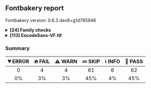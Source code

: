 ## Fontbakery report

Fontbakery version: 0.6.3.dev8+g1d785946

<details>
<summary><b>[24] Family checks</b></summary>
<details>
<summary>:information_source: <b>INFO:</b> Do we have the latest version of FontBakery installed?</summary>

* [com.google.fonts/check/fontbakery_version](https://github.com/googlefonts/fontbakery/search?q=com.google.fonts/check/fontbakery_version)
* :information_source: **INFO** fontbakery (0.6.2)  - Well designed Font QA tool, written in Python 3
  INSTALLED: 0.6.3.dev8+g1d785946
  LATEST:    0.6.2

* :bread: **PASS** Font Bakery is up-to-date

</details>
<details>
<summary>:bread: <b>PASS:</b> Check font has a license.</summary>

* [com.google.fonts/check/028](https://github.com/googlefonts/fontbakery/search?q=com.google.fonts/check/028)
* :bread: **PASS** Found license at '/Users/stephennixon/type-repos/google-font-repos/Encode-Sans/OFL.txt'

</details>
<details>
<summary>:bread: <b>PASS:</b> Checking all files are in the same directory.</summary>

* [com.google.fonts/check/002](https://github.com/googlefonts/fontbakery/search?q=com.google.fonts/check/002)
* :bread: **PASS** All files are in the same directory.

</details>
<details>
<summary>:bread: <b>PASS:</b> Is the command `ftxvalidator` (Apple Font Tool Suite) available?</summary>

* [com.google.fonts/check/ftxvalidator_is_available](https://github.com/googlefonts/fontbakery/search?q=com.google.fonts/check/ftxvalidator_is_available)
* :bread: **PASS** ftxvalidator is available.

</details>
<details>
<summary>:bread: <b>PASS:</b> Fonts have equal unicode encodings?</summary>

* [com.google.fonts/check/013](https://github.com/googlefonts/fontbakery/search?q=com.google.fonts/check/013)
* :bread: **PASS** Fonts have equal unicode encodings.

</details>
<details>
<summary>:bread: <b>PASS:</b> Make sure all font files have the same version value.</summary>

* [com.google.fonts/check/014](https://github.com/googlefonts/fontbakery/search?q=com.google.fonts/check/014)
* :bread: **PASS** All font files have the same version.

</details>
<details>
<summary>:bread: <b>PASS:</b> Fonts have consistent PANOSE proportion?</summary>

* [com.google.fonts/check/009](https://github.com/googlefonts/fontbakery/search?q=com.google.fonts/check/009)
* :bread: **PASS** Fonts have consistent PANOSE proportion.

</details>
<details>
<summary>:bread: <b>PASS:</b> Fonts have consistent PANOSE family type?</summary>

* [com.google.fonts/check/010](https://github.com/googlefonts/fontbakery/search?q=com.google.fonts/check/010)
* :bread: **PASS** Fonts have consistent PANOSE family type.

</details>
<details>
<summary>:bread: <b>PASS:</b> Fonts have consistent underline thickness?</summary>

* [com.google.fonts/check/008](https://github.com/googlefonts/fontbakery/search?q=com.google.fonts/check/008)
* :bread: **PASS** Fonts have consistent underline thickness.

</details>
<details>
<summary>:zzz: <b>SKIP:</b> Does DESCRIPTION file contain broken links?</summary>

* [com.google.fonts/check/003](https://github.com/googlefonts/fontbakery/search?q=com.google.fonts/check/003)
* :zzz: **SKIP** Unfulfilled Conditions: description

</details>
<details>
<summary>:zzz: <b>SKIP:</b> Is this a proper HTML snippet?</summary>

* [com.google.fonts/check/004](https://github.com/googlefonts/fontbakery/search?q=com.google.fonts/check/004)
* :zzz: **SKIP** Unfulfilled Conditions: descfile

</details>
<details>
<summary>:zzz: <b>SKIP:</b> DESCRIPTION.en_us.html must have more than 200 bytes.</summary>

* [com.google.fonts/check/005](https://github.com/googlefonts/fontbakery/search?q=com.google.fonts/check/005)
* :zzz: **SKIP** Unfulfilled Conditions: description

</details>
<details>
<summary>:zzz: <b>SKIP:</b> DESCRIPTION.en_us.html must have less than 1000 bytes.</summary>

* [com.google.fonts/check/006](https://github.com/googlefonts/fontbakery/search?q=com.google.fonts/check/006)
* :zzz: **SKIP** Unfulfilled Conditions: description

</details>
<details>
<summary>:zzz: <b>SKIP:</b> Font designer field in METADATA.pb must not be 'unknown'.</summary>

* [com.google.fonts/check/007](https://github.com/googlefonts/fontbakery/search?q=com.google.fonts/check/007)
* :zzz: **SKIP** Unfulfilled Conditions: family_metadata

</details>
<details>
<summary>:zzz: <b>SKIP:</b> METADATA.pb: Fontfamily is listed on Google Fonts API?</summary>

* [com.google.fonts/check/081](https://github.com/googlefonts/fontbakery/search?q=com.google.fonts/check/081)
* :zzz: **SKIP** Unfulfilled Conditions: family_metadata

</details>
<details>
<summary>:zzz: <b>SKIP:</b> METADATA.pb: check if fonts field only has unique "full_name" values.</summary>

* [com.google.fonts/check/083](https://github.com/googlefonts/fontbakery/search?q=com.google.fonts/check/083)
* :zzz: **SKIP** Unfulfilled Conditions: family_metadata

</details>
<details>
<summary>:zzz: <b>SKIP:</b> METADATA.pb: check if fonts field only contains unique style:weight pairs.</summary>

* [com.google.fonts/check/084](https://github.com/googlefonts/fontbakery/search?q=com.google.fonts/check/084)
* :zzz: **SKIP** Unfulfilled Conditions: family_metadata

</details>
<details>
<summary>:zzz: <b>SKIP:</b> METADATA.pb license is "APACHE2", "UFL" or "OFL"?</summary>

* [com.google.fonts/check/085](https://github.com/googlefonts/fontbakery/search?q=com.google.fonts/check/085)
* :zzz: **SKIP** Unfulfilled Conditions: family_metadata

</details>
<details>
<summary>:zzz: <b>SKIP:</b> METADATA.pb should contain at least "menu" and "latin" subsets.</summary>

* [com.google.fonts/check/086](https://github.com/googlefonts/fontbakery/search?q=com.google.fonts/check/086)
* :zzz: **SKIP** Unfulfilled Conditions: family_metadata

</details>
<details>
<summary>:zzz: <b>SKIP:</b> METADATA.pb subsets should be alphabetically ordered.</summary>

* [com.google.fonts/check/087](https://github.com/googlefonts/fontbakery/search?q=com.google.fonts/check/087)
* :zzz: **SKIP** Unfulfilled Conditions: family_metadata

</details>
<details>
<summary>:zzz: <b>SKIP:</b> METADATA.pb: Copyright notice is the same in all fonts?</summary>

* [com.google.fonts/check/088](https://github.com/googlefonts/fontbakery/search?q=com.google.fonts/check/088)
* :zzz: **SKIP** Unfulfilled Conditions: family_metadata

</details>
<details>
<summary>:zzz: <b>SKIP:</b> Check that METADATA.pb family values are all the same.</summary>

* [com.google.fonts/check/089](https://github.com/googlefonts/fontbakery/search?q=com.google.fonts/check/089)
* :zzz: **SKIP** Unfulfilled Conditions: family_metadata

</details>
<details>
<summary>:zzz: <b>SKIP:</b> METADATA.pb: According Google Fonts standards, families should have a Regular style.</summary>

* [com.google.fonts/check/090](https://github.com/googlefonts/fontbakery/search?q=com.google.fonts/check/090)
* :zzz: **SKIP** Unfulfilled Conditions: family_metadata

</details>
<details>
<summary>:zzz: <b>SKIP:</b> METADATA.pb: Regular should be 400.</summary>

* [com.google.fonts/check/091](https://github.com/googlefonts/fontbakery/search?q=com.google.fonts/check/091)
* :zzz: **SKIP** Unfulfilled Conditions: family_metadata, has_regular_style

</details>
<br>
</details>
<details>
<summary><b>[113] EncodeSans-VF.ttf</b></summary>
<details>
<summary>:fire: <b>FAIL:</b> Is 'gasp' table set to optimize rendering?</summary>

* [com.google.fonts/check/062](https://github.com/googlefonts/fontbakery/search?q=com.google.fonts/check/062)
* :fire: **FAIL** Font is missing the 'gasp' table. Try exporting the font with autohinting enabled.

</details>
<details>
<summary>:fire: <b>FAIL:</b> Font enables smart dropout control in "prep" table instructions?</summary>

* [com.google.fonts/check/072](https://github.com/googlefonts/fontbakery/search?q=com.google.fonts/check/072)
* :fire: **FAIL** 'prep' table does not contain TrueType  instructions enabling smart dropout control. To fix, export the font with autohinting enabled, or run ttfautohint on the font, or run the  `gftools fix-nonhinting` script.

</details>
<details>
<summary>:fire: <b>FAIL:</b> Checking with ots-sanitize.</summary>

* [com.google.fonts/check/036](https://github.com/googlefonts/fontbakery/search?q=com.google.fonts/check/036)
* :fire: **FAIL** ots-sanitize returned an error code (1). Output follows:

ERROR: GDEF: bad caret value format: 3
ERROR: GDEF: Invalid ligature caret list
ERROR: GDEF: Failed to parse table
Failed to sanitize file!


</details>
<details>
<summary>:fire: <b>FAIL:</b> Checking unitsPerEm value is reasonable.</summary>

* [com.google.fonts/check/043](https://github.com/googlefonts/fontbakery/search?q=com.google.fonts/check/043)
* :fire: **FAIL** The value of unitsPerEm at the head table must be either 1000 or a power of 2 between 16 to 16384. Got '2000' instead.

</details>
<details>
<summary>:warning: <b>WARN:</b> Is font em size (ideally) equal to 1000?</summary>

* [com.google.fonts/check/116](https://github.com/googlefonts/fontbakery/search?q=com.google.fonts/check/116)
* :warning: **WARN** Font em size (2000) is not equal to 1000.

</details>
<details>
<summary>:warning: <b>WARN:</b> Check if each glyph has the recommended amount of contours.</summary>

* [com.google.fonts/check/153](https://github.com/googlefonts/fontbakery/search?q=com.google.fonts/check/153)
* :warning: **WARN** This check inspects the glyph outlines and detects the total number of contours in each of them. The expected values are infered from the typical ammounts of contours observed in a large collection of reference font families. The divergences listed below may simply indicate a significantly different design on some of your glyphs. On the other hand, some of these may flag actual bugs in the font such as glyphs mapped to an incorrect codepoint. Please consider reviewing the design and codepoint assignment of these to make sure they are correct.

The following glyphs do not have the recommended number of contours:

Glyph name: numbersign	Contours detected: 4	Expected: 2
Glyph name: eight	Contours detected: 1	Expected: 3
Glyph name: E	Contours detected: 2	Expected: 1
Glyph name: F	Contours detected: 2	Expected: 1
Glyph name: K	Contours detected: 3	Expected: 1 or 2
Glyph name: R	Contours detected: 3	Expected: 1 or 2
Glyph name: X	Contours detected: 2	Expected: 1
Glyph name: a	Contours detected: 1	Expected: 2
Glyph name: e	Contours detected: 1	Expected: 2
Glyph name: f	Contours detected: 2	Expected: 1
Glyph name: k	Contours detected: 3	Expected: 1 or 2
Glyph name: m	Contours detected: 2	Expected: 1
Glyph name: t	Contours detected: 2	Expected: 1
Glyph name: x	Contours detected: 2	Expected: 1
Glyph name: y	Contours detected: 2	Expected: 1
Glyph name: uni2076	Contours detected: 1	Expected: 2
Glyph name: uni2078	Contours detected: 1	Expected: 3
Glyph name: uni2081	Contours detected: 2	Expected: 1
Glyph name: uni2086	Contours detected: 1	Expected: 2
Glyph name: uni2088	Contours detected: 1	Expected: 3
Glyph name: uni2089	Contours detected: 1	Expected: 2
Glyph name: cent	Contours detected: 3	Expected: 1 or 2
Glyph name: colonmonetary	Contours detected: 5	Expected: 1 or 3
Glyph name: currency	Contours detected: 6	Expected: 2
Glyph name: franc	Contours detected: 3	Expected: 1 or 2
Glyph name: lira	Contours detected: 4	Expected: 1
Glyph name: peseta	Contours detected: 5	Expected: 2, 3 or 4
Glyph name: sterling	Contours detected: 3	Expected: 1 or 2
Glyph name: ordfeminine	Contours detected: 1	Expected: 2 or 3
Glyph name: Euro	Contours detected: 3	Expected: 1 or 2
Glyph name: uni20AD	Contours detected: 3	Expected: 1
Glyph name: uni20A9	Contours detected: 5	Expected: 1, 3, 4 or 7
Glyph name: uni20B1	Contours detected: 6	Expected: 1, 2 or 4
Glyph name: uni20B5	Contours detected: 3	Expected: 1 or 2
Glyph name: uni00B5	Contours detected: 2	Expected: 1
Glyph name: uni00B9	Contours detected: 2	Expected: 1
Glyph name: onequarter	Contours detected: 5	Expected: 3 or 4
Glyph name: onehalf	Contours detected: 4	Expected: 3
Glyph name: AE	Contours detected: 4	Expected: 2
Glyph name: Egrave	Contours detected: 3	Expected: 2
Glyph name: Eacute	Contours detected: 3	Expected: 2
Glyph name: Ecircumflex	Contours detected: 3	Expected: 2
Glyph name: Edieresis	Contours detected: 4	Expected: 3
Glyph name: Eth	Contours detected: 3	Expected: 2
Glyph name: germandbls	Contours detected: 2	Expected: 1
Glyph name: agrave	Contours detected: 2	Expected: 3
Glyph name: aacute	Contours detected: 2	Expected: 3
Glyph name: acircumflex	Contours detected: 2	Expected: 3
Glyph name: atilde	Contours detected: 2	Expected: 3
Glyph name: adieresis	Contours detected: 3	Expected: 4
Glyph name: aring	Contours detected: 3	Expected: 4
Glyph name: egrave	Contours detected: 2	Expected: 3
Glyph name: eacute	Contours detected: 2	Expected: 3
Glyph name: ecircumflex	Contours detected: 2	Expected: 3
Glyph name: edieresis	Contours detected: 3	Expected: 4
Glyph name: eth	Contours detected: 3	Expected: 2
Glyph name: yacute	Contours detected: 3	Expected: 2
Glyph name: ydieresis	Contours detected: 4	Expected: 3
Glyph name: amacron	Contours detected: 2	Expected: 3
Glyph name: abreve	Contours detected: 2	Expected: 3
Glyph name: Dcroat	Contours detected: 3	Expected: 2
Glyph name: dcroat	Contours detected: 3	Expected: 2
Glyph name: Emacron	Contours detected: 3	Expected: 2
Glyph name: emacron	Contours detected: 2	Expected: 3
Glyph name: Ebreve	Contours detected: 3	Expected: 2
Glyph name: ebreve	Contours detected: 2	Expected: 3
Glyph name: Edotaccent	Contours detected: 3	Expected: 2
Glyph name: edotaccent	Contours detected: 2	Expected: 3
Glyph name: Eogonek	Contours detected: 3	Expected: 1 or 2
Glyph name: eogonek	Contours detected: 1	Expected: 2
Glyph name: Ecaron	Contours detected: 3	Expected: 2
Glyph name: ecaron	Contours detected: 2	Expected: 3
Glyph name: hbar	Contours detected: 2	Expected: 1
Glyph name: uni0136	Contours detected: 4	Expected: 2 or 3
Glyph name: uni0137	Contours detected: 4	Expected: 2 or 3
Glyph name: kgreenlandic	Contours detected: 3	Expected: 1 or 2
Glyph name: Lslash	Contours detected: 2	Expected: 1
Glyph name: lslash	Contours detected: 2	Expected: 1
Glyph name: Eng	Contours detected: 2	Expected: 1
Glyph name: OE	Contours detected: 3	Expected: 2
Glyph name: Racute	Contours detected: 4	Expected: 3
Glyph name: uni0156	Contours detected: 4	Expected: 3
Glyph name: Rcaron	Contours detected: 4	Expected: 3
Glyph name: uni0163	Contours detected: 3	Expected: 1 or 2
Glyph name: tcaron	Contours detected: 3	Expected: 2
Glyph name: Tbar	Contours detected: 2	Expected: 1
Glyph name: tbar	Contours detected: 3	Expected: 1
Glyph name: uogonek	Contours detected: 2	Expected: 1
Glyph name: ycircumflex	Contours detected: 3	Expected: 2
Glyph name: uni018F	Contours detected: 1	Expected: 2
Glyph name: florin	Contours detected: 2	Expected: 1
Glyph name: AEacute	Contours detected: 5	Expected: 3
Glyph name: uni0201	Contours detected: 3	Expected: 4
Glyph name: uni0203	Contours detected: 2	Expected: 3
Glyph name: uni0204	Contours detected: 4	Expected: 3
Glyph name: uni0205	Contours detected: 3	Expected: 4
Glyph name: uni0206	Contours detected: 3	Expected: 2
Glyph name: uni0207	Contours detected: 2	Expected: 3
Glyph name: uni0210	Contours detected: 5	Expected: 4
Glyph name: uni0212	Contours detected: 4	Expected: 3
Glyph name: uni021B	Contours detected: 3	Expected: 2
Glyph name: infinity	Contours detected: 2	Expected: 3
Glyph name: uni0233	Contours detected: 3	Expected: 2
Glyph name: uni0259	Contours detected: 1	Expected: 2
Glyph name: notequal	Contours detected: 3	Expected: 1
Glyph name: fi	Contours detected: 4	Expected: 1, 2 or 3
Glyph name: fl	Contours detected: 3	Expected: 1 or 2
Glyph name: partialdiff	Contours detected: 1	Expected: 2
Glyph name: yen	Contours detected: 3	Expected: 1 or 2
Glyph name: uni2079	Contours detected: 1	Expected: 2
Glyph name: registered	Contours detected: 5	Expected: 3 or 4
Glyph name: uni03BC	Contours detected: 2	Expected: 1
Glyph name: pi	Contours detected: 3	Expected: 1
Glyph name: uni20B9	Contours detected: 4	Expected: 1
Glyph name: uni20BA	Contours detected: 3	Expected: 1
Glyph name: uni20BC	Contours detected: 2	Expected: 1
Glyph name: uni20BF	Contours detected: 6	Expected: 3
Glyph name: uni1E08	Contours detected: 3	Expected: 2
Glyph name: uni1E09	Contours detected: 3	Expected: 2
Glyph name: uni1E14	Contours detected: 4	Expected: 3
Glyph name: uni1E15	Contours detected: 3	Expected: 4
Glyph name: uni1E16	Contours detected: 4	Expected: 3
Glyph name: uni1E17	Contours detected: 3	Expected: 4
Glyph name: uni1E1C	Contours detected: 4	Expected: 2
Glyph name: uni1E43	Contours detected: 3	Expected: 2
Glyph name: at	Contours detected: 1	Expected: 2
Glyph name: uni1E5A	Contours detected: 4	Expected: 3
Glyph name: uni1E5E	Contours detected: 4	Expected: 3
Glyph name: uni2113	Contours detected: 1	Expected: 2
Glyph name: uni1E6D	Contours detected: 3	Expected: 2
Glyph name: uni1E6F	Contours detected: 3	Expected: 2
Glyph name: uni1E8F	Contours detected: 3	Expected: 2
Glyph name: uni1E97	Contours detected: 4	Expected: 3
Glyph name: uni1EA1	Contours detected: 2	Expected: 3
Glyph name: uni1EA3	Contours detected: 2	Expected: 3
Glyph name: uni1EA5	Contours detected: 3	Expected: 4
Glyph name: uni1EA7	Contours detected: 3	Expected: 4
Glyph name: uni1EA9	Contours detected: 3	Expected: 4
Glyph name: uni1EAB	Contours detected: 3	Expected: 4
Glyph name: uni1EAD	Contours detected: 3	Expected: 4
Glyph name: uni1EAF	Contours detected: 3	Expected: 4
Glyph name: uni1EB1	Contours detected: 3	Expected: 4
Glyph name: uni1EB3	Contours detected: 3	Expected: 4
Glyph name: uni1EB5	Contours detected: 3	Expected: 4
Glyph name: uni1EB7	Contours detected: 3	Expected: 4
Glyph name: uni1EB8	Contours detected: 3	Expected: 2
Glyph name: uni1EB9	Contours detected: 2	Expected: 3
Glyph name: uni1EBA	Contours detected: 3	Expected: 2
Glyph name: uni1EBB	Contours detected: 2	Expected: 3
Glyph name: uni1EBC	Contours detected: 3	Expected: 2
Glyph name: uni1EBD	Contours detected: 2	Expected: 3
Glyph name: uni1EBE	Contours detected: 4	Expected: 3
Glyph name: uni1EBF	Contours detected: 3	Expected: 4
Glyph name: uni1EC0	Contours detected: 4	Expected: 3
Glyph name: uni1EC1	Contours detected: 3	Expected: 4
Glyph name: uni1EC2	Contours detected: 4	Expected: 3
Glyph name: uni1EC3	Contours detected: 3	Expected: 4
Glyph name: uni1EC4	Contours detected: 4	Expected: 3
Glyph name: uni1EC5	Contours detected: 3	Expected: 4
Glyph name: uni1EC6	Contours detected: 4	Expected: 3
Glyph name: uni1EC7	Contours detected: 3	Expected: 4
Glyph name: ygrave	Contours detected: 3	Expected: 2
Glyph name: uni1EF5	Contours detected: 3	Expected: 2
Glyph name: uni1EF7	Contours detected: 3	Expected: 2
Glyph name: uni1EF9	Contours detected: 3	Expected: 2
Glyph name: uni2153	Contours detected: 4	Expected: 3
Glyph name: oneeighth	Contours detected: 4	Expected: 5
Glyph name: threeeighths	Contours detected: 3	Expected: 5
Glyph name: fiveeighths	Contours detected: 3	Expected: 5
Glyph name: seveneighths	Contours detected: 3	Expected: 5

</details>
<details>
<summary>:warning: <b>WARN:</b> Combined length of family and style must not exceed 20 characters.</summary>

* [com.google.fonts/check/163](https://github.com/googlefonts/fontbakery/search?q=com.google.fonts/check/163)
* :warning: **WARN** The combined length of family and style exceeds 20 chars in the following 'MACINTOSH' entries: FONT_FAMILY_NAME = 'Encode Sans' / SUBFAMILY_NAME = 'Thin Condensed'

</details>
<details>
<summary>:warning: <b>WARN:</b> Is there kerning info for non-ligated sequences?</summary>

* [com.google.fonts/check/065](https://github.com/googlefonts/fontbakery/search?q=com.google.fonts/check/065)
* :warning: **WARN** GPOS table lacks kerning info for the following non-ligated sequences:
	- f + i
	- i + j
	- j + l

   [code: lacks-kern-info]

</details>
<details>
<summary>:zzz: <b>SKIP:</b> Checking OS/2 usWeightClass.</summary>

* [com.google.fonts/check/020](https://github.com/googlefonts/fontbakery/search?q=com.google.fonts/check/020)
* :zzz: **SKIP** Unfulfilled Conditions: style

</details>
<details>
<summary>:zzz: <b>SKIP:</b> Font has ttfautohint params? </summary>

* [com.google.fonts/check/has_ttfautohint_params](https://github.com/googlefonts/fontbakery/search?q=com.google.fonts/check/has_ttfautohint_params)
* :zzz: **SKIP** Font appears to our heuristic as not hinted using ttfautohint.
* :zzz: **SKIP** Font appears to our heuristic as not hinted using ttfautohint.

</details>
<details>
<summary>:zzz: <b>SKIP:</b> Checks METADATA.pb font.name field matches family name declared on the name table.</summary>

* [com.google.fonts/check/092](https://github.com/googlefonts/fontbakery/search?q=com.google.fonts/check/092)
* :zzz: **SKIP** Unfulfilled Conditions: font_metadata

</details>
<details>
<summary>:zzz: <b>SKIP:</b> Checks METADATA.pb font.post_script_name matches postscript name declared on the name table.</summary>

* [com.google.fonts/check/093](https://github.com/googlefonts/fontbakery/search?q=com.google.fonts/check/093)
* :zzz: **SKIP** Unfulfilled Conditions: font_metadata

</details>
<details>
<summary>:zzz: <b>SKIP:</b> METADATA.pb font.full_name value matches fullname declared on the name table?</summary>

* [com.google.fonts/check/094](https://github.com/googlefonts/fontbakery/search?q=com.google.fonts/check/094)
* :zzz: **SKIP** Unfulfilled Conditions: font_metadata

</details>
<details>
<summary>:zzz: <b>SKIP:</b> METADATA.pb font.name value should be same as the family name declared on the name table.</summary>

* [com.google.fonts/check/095](https://github.com/googlefonts/fontbakery/search?q=com.google.fonts/check/095)
* :zzz: **SKIP** Unfulfilled Conditions: font_metadata, style

</details>
<details>
<summary>:zzz: <b>SKIP:</b> METADATA.pb font.full_name and font.post_script_name fields have equivalent values ?</summary>

* [com.google.fonts/check/096](https://github.com/googlefonts/fontbakery/search?q=com.google.fonts/check/096)
* :zzz: **SKIP** Unfulfilled Conditions: font_metadata

</details>
<details>
<summary>:zzz: <b>SKIP:</b> METADATA.pb font.filename and font.post_script_name fields have equivalent values?</summary>

* [com.google.fonts/check/097](https://github.com/googlefonts/fontbakery/search?q=com.google.fonts/check/097)
* :zzz: **SKIP** Unfulfilled Conditions: font_metadata

</details>
<details>
<summary>:zzz: <b>SKIP:</b> METADATA.pb font.name field contains font name in right format?</summary>

* [com.google.fonts/check/098](https://github.com/googlefonts/fontbakery/search?q=com.google.fonts/check/098)
* :zzz: **SKIP** Unfulfilled Conditions: style, font_metadata

</details>
<details>
<summary>:zzz: <b>SKIP:</b> METADATA.pb font.full_name field contains font name in right format?</summary>

* [com.google.fonts/check/099](https://github.com/googlefonts/fontbakery/search?q=com.google.fonts/check/099)
* :zzz: **SKIP** Unfulfilled Conditions: style, font_metadata

</details>
<details>
<summary>:zzz: <b>SKIP:</b> METADATA.pb font.filename field contains font name in right format?</summary>

* [com.google.fonts/check/100](https://github.com/googlefonts/fontbakery/search?q=com.google.fonts/check/100)
* :zzz: **SKIP** Unfulfilled Conditions: style, font_metadata

</details>
<details>
<summary>:zzz: <b>SKIP:</b> METADATA.pb font.post_script_name field contains font name in right format?</summary>

* [com.google.fonts/check/101](https://github.com/googlefonts/fontbakery/search?q=com.google.fonts/check/101)
* :zzz: **SKIP** Unfulfilled Conditions: font_metadata

</details>
<details>
<summary>:zzz: <b>SKIP:</b> Copyright notices match canonical pattern?</summary>

* [com.google.fonts/check/102](https://github.com/googlefonts/fontbakery/search?q=com.google.fonts/check/102)
* :zzz: **SKIP** Unfulfilled Conditions: font_metadata

</details>
<details>
<summary>:zzz: <b>SKIP:</b> Copyright notice on METADATA.pb should not contain 'Reserved Font Name'.</summary>

* [com.google.fonts/check/103](https://github.com/googlefonts/fontbakery/search?q=com.google.fonts/check/103)
* :zzz: **SKIP** Unfulfilled Conditions: font_metadata

</details>
<details>
<summary>:zzz: <b>SKIP:</b> METADATA.pb: Copyright notice shouldn't exceed 500 chars.</summary>

* [com.google.fonts/check/104](https://github.com/googlefonts/fontbakery/search?q=com.google.fonts/check/104)
* :zzz: **SKIP** Unfulfilled Conditions: font_metadata

</details>
<details>
<summary>:zzz: <b>SKIP:</b> METADATA.pb: Filename is set canonically?</summary>

* [com.google.fonts/check/105](https://github.com/googlefonts/fontbakery/search?q=com.google.fonts/check/105)
* :zzz: **SKIP** Unfulfilled Conditions: font_metadata, canonical_filename

</details>
<details>
<summary>:zzz: <b>SKIP:</b> METADATA.pb font.style "italic" matches font internals?</summary>

* [com.google.fonts/check/106](https://github.com/googlefonts/fontbakery/search?q=com.google.fonts/check/106)
* :zzz: **SKIP** Unfulfilled Conditions: font_metadata

</details>
<details>
<summary>:zzz: <b>SKIP:</b> METADATA.pb font.style "normal" matches font internals?</summary>

* [com.google.fonts/check/107](https://github.com/googlefonts/fontbakery/search?q=com.google.fonts/check/107)
* :zzz: **SKIP** Unfulfilled Conditions: font_metadata

</details>
<details>
<summary>:zzz: <b>SKIP:</b> METADATA.pb font.name and font.full_name fields match the values declared on the name table?</summary>

* [com.google.fonts/check/108](https://github.com/googlefonts/fontbakery/search?q=com.google.fonts/check/108)
* :zzz: **SKIP** Unfulfilled Conditions: font_metadata

</details>
<details>
<summary>:zzz: <b>SKIP:</b> METADATA.pb: Check if fontname is not camel cased.</summary>

* [com.google.fonts/check/109](https://github.com/googlefonts/fontbakery/search?q=com.google.fonts/check/109)
* :zzz: **SKIP** Unfulfilled Conditions: font_metadata

</details>
<details>
<summary>:zzz: <b>SKIP:</b> METADATA.pb: Check font name is the same as family name.</summary>

* [com.google.fonts/check/110](https://github.com/googlefonts/fontbakery/search?q=com.google.fonts/check/110)
* :zzz: **SKIP** Unfulfilled Conditions: family_metadata, font_metadata

</details>
<details>
<summary>:zzz: <b>SKIP:</b> METADATA.pb: Check that font weight has a canonical value.</summary>

* [com.google.fonts/check/111](https://github.com/googlefonts/fontbakery/search?q=com.google.fonts/check/111)
* :zzz: **SKIP** Unfulfilled Conditions: font_metadata

</details>
<details>
<summary>:zzz: <b>SKIP:</b> Checking OS/2 usWeightClass matches weight specified at METADATA.pb.</summary>

* [com.google.fonts/check/112](https://github.com/googlefonts/fontbakery/search?q=com.google.fonts/check/112)
* :zzz: **SKIP** Unfulfilled Conditions: font_metadata

</details>
<details>
<summary>:zzz: <b>SKIP:</b> METADATA.pb weight matches postScriptName.</summary>

* [com.google.fonts/check/113](https://github.com/googlefonts/fontbakery/search?q=com.google.fonts/check/113)
* :zzz: **SKIP** Unfulfilled Conditions: font_metadata

</details>
<details>
<summary>:zzz: <b>SKIP:</b> METADATA.pb: Font styles are named canonically?</summary>

* [com.google.fonts/check/115](https://github.com/googlefonts/fontbakery/search?q=com.google.fonts/check/115)
* :zzz: **SKIP** Unfulfilled Conditions: font_metadata

</details>
<details>
<summary>:zzz: <b>SKIP:</b> Version number has increased since previous release on Google Fonts?</summary>

* [com.google.fonts/check/117](https://github.com/googlefonts/fontbakery/search?q=com.google.fonts/check/117)
* :zzz: **SKIP** Unfulfilled Conditions: api_gfonts_ttFont, github_gfonts_ttFont

</details>
<details>
<summary>:zzz: <b>SKIP:</b> Glyphs are similiar to Google Fonts version?</summary>

* [com.google.fonts/check/118](https://github.com/googlefonts/fontbakery/search?q=com.google.fonts/check/118)
* :zzz: **SKIP** Unfulfilled Conditions: api_gfonts_ttFont

</details>
<details>
<summary>:zzz: <b>SKIP:</b> TTFAutohint x-height increase value is same as in previous release on Google Fonts?</summary>

* [com.google.fonts/check/119](https://github.com/googlefonts/fontbakery/search?q=com.google.fonts/check/119)
* :zzz: **SKIP** Unfulfilled Conditions: api_gfonts_ttFont

</details>
<details>
<summary>:zzz: <b>SKIP:</b> Checking OS/2 fsSelection value.</summary>

* [com.google.fonts/check/129](https://github.com/googlefonts/fontbakery/search?q=com.google.fonts/check/129)
* :zzz: **SKIP** Unfulfilled Conditions: style

</details>
<details>
<summary>:zzz: <b>SKIP:</b> Checking post.italicAngle value.</summary>

* [com.google.fonts/check/130](https://github.com/googlefonts/fontbakery/search?q=com.google.fonts/check/130)
* :zzz: **SKIP** Unfulfilled Conditions: style

</details>
<details>
<summary>:zzz: <b>SKIP:</b> Checking head.macStyle value.</summary>

* [com.google.fonts/check/131](https://github.com/googlefonts/fontbakery/search?q=com.google.fonts/check/131)
* :zzz: **SKIP** Unfulfilled Conditions: style

</details>
<details>
<summary>:zzz: <b>SKIP:</b> Check font has same encoded glyphs as version hosted on fonts.google.com</summary>

* [com.google.fonts/check/154](https://github.com/googlefonts/fontbakery/search?q=com.google.fonts/check/154)
* :zzz: **SKIP** Unfulfilled Conditions: api_gfonts_ttFont

</details>
<details>
<summary>:zzz: <b>SKIP:</b> Copyright field for this font on METADATA.pb matches all copyright notice entries on the name table ?</summary>

* [com.google.fonts/check/155](https://github.com/googlefonts/fontbakery/search?q=com.google.fonts/check/155)
* :zzz: **SKIP** Unfulfilled Conditions: font_metadata

</details>
<details>
<summary>:zzz: <b>SKIP:</b> Font has all mandatory 'name' table entries ?</summary>

* [com.google.fonts/check/156](https://github.com/googlefonts/fontbakery/search?q=com.google.fonts/check/156)
* :zzz: **SKIP** Unfulfilled Conditions: style

</details>
<details>
<summary>:zzz: <b>SKIP:</b> Check name table: FONT_FAMILY_NAME entries. </summary>

* [com.google.fonts/check/157](https://github.com/googlefonts/fontbakery/search?q=com.google.fonts/check/157)
* :zzz: **SKIP** Unfulfilled Conditions: style

</details>
<details>
<summary>:zzz: <b>SKIP:</b> Check name table: FONT_SUBFAMILY_NAME entries. </summary>

* [com.google.fonts/check/158](https://github.com/googlefonts/fontbakery/search?q=com.google.fonts/check/158)
* :zzz: **SKIP** Unfulfilled Conditions: style_with_spaces

</details>
<details>
<summary>:zzz: <b>SKIP:</b> Check name table: FULL_FONT_NAME entries. </summary>

* [com.google.fonts/check/159](https://github.com/googlefonts/fontbakery/search?q=com.google.fonts/check/159)
* :zzz: **SKIP** Unfulfilled Conditions: style_with_spaces

</details>
<details>
<summary>:zzz: <b>SKIP:</b> Check name table: POSTSCRIPT_NAME entries. </summary>

* [com.google.fonts/check/160](https://github.com/googlefonts/fontbakery/search?q=com.google.fonts/check/160)
* :zzz: **SKIP** Unfulfilled Conditions: style

</details>
<details>
<summary>:zzz: <b>SKIP:</b> Check name table: TYPOGRAPHIC_FAMILY_NAME entries. </summary>

* [com.google.fonts/check/161](https://github.com/googlefonts/fontbakery/search?q=com.google.fonts/check/161)
* :zzz: **SKIP** Unfulfilled Conditions: style

</details>
<details>
<summary>:zzz: <b>SKIP:</b> Check name table: TYPOGRAPHIC_SUBFAMILY_NAME entries. </summary>

* [com.google.fonts/check/162](https://github.com/googlefonts/fontbakery/search?q=com.google.fonts/check/162)
* :zzz: **SKIP** Unfulfilled Conditions: style_with_spaces

</details>
<details>
<summary>:zzz: <b>SKIP:</b> FontForge validation outputs error messages?</summary>

* [com.google.fonts/check/038](https://github.com/googlefonts/fontbakery/search?q=com.google.fonts/check/038)
* :zzz: **SKIP** Unfulfilled Conditions: fontforge_check_results

</details>
<details>
<summary>:zzz: <b>SKIP:</b> FontForge checks.</summary>

* [com.google.fonts/check/039](https://github.com/googlefonts/fontbakery/search?q=com.google.fonts/check/039)
* :zzz: **SKIP** Unfulfilled Conditions: fontforge_check_results

</details>
<details>
<summary>:zzz: <b>SKIP:</b> Monospace font has hhea.advanceWidthMax equal to each glyph's advanceWidth?</summary>

* [com.google.fonts/check/079](https://github.com/googlefonts/fontbakery/search?q=com.google.fonts/check/079)
* :zzz: **SKIP** Unfulfilled Conditions: seems_monospaced

</details>
<details>
<summary>:zzz: <b>SKIP:</b> The variable font 'slnt' (Slant) axis coordinate must be zero on the 'Regular' instance.</summary>

* [com.google.fonts/check/169](https://github.com/googlefonts/fontbakery/search?q=com.google.fonts/check/169)
* :zzz: **SKIP** Unfulfilled Conditions: regular_slnt_coord

</details>
<details>
<summary>:zzz: <b>SKIP:</b> The variable font 'ital' (Italic) axis coordinate must be zero on the 'Regular' instance.</summary>

* [com.google.fonts/check/170](https://github.com/googlefonts/fontbakery/search?q=com.google.fonts/check/170)
* :zzz: **SKIP** Unfulfilled Conditions: regular_ital_coord

</details>
<details>
<summary>:zzz: <b>SKIP:</b> The variable font 'opsz' (Optical Size) axis coordinate should be between 9 and 13 on the 'Regular' instance.</summary>

* [com.google.fonts/check/171](https://github.com/googlefonts/fontbakery/search?q=com.google.fonts/check/171)
* :zzz: **SKIP** Unfulfilled Conditions: regular_opsz_coord

</details>
<details>
<summary>:information_source: <b>INFO:</b> Show hinting filesize impact.</summary>

* [com.google.fonts/check/054](https://github.com/googlefonts/fontbakery/search?q=com.google.fonts/check/054)
* :information_source: **INFO** Hinting filesize impact:

|  | dist/EncodeSans-VF-2018-11-23-13_12/EncodeSans-VF.ttf |
|:--- | ---:|
| Dehinted Size | 283.3kb |
| Hinted Size | 282.1kb |
| Increase | -1204 bytes |
| Change   | -0.0 % |


</details>
<details>
<summary>:information_source: <b>INFO:</b> Font has old ttfautohint applied?</summary>

* [com.google.fonts/check/056](https://github.com/googlefonts/fontbakery/search?q=com.google.fonts/check/056)
* :information_source: **INFO** Could not detect which version of ttfautohint was used in this font. It is typically specified as a comment in the font version entries of the 'name' table. Such font version strings are currently: ['Version 2.000', 'Version 2.000']

</details>
<details>
<summary>:information_source: <b>INFO:</b> EPAR table present in font?</summary>

* [com.google.fonts/check/061](https://github.com/googlefonts/fontbakery/search?q=com.google.fonts/check/061)
* :information_source: **INFO** EPAR table not present in font. To learn more see https://github.com/googlefonts/fontbakery/issues/818

</details>
<details>
<summary>:information_source: <b>INFO:</b> Check for font-v versioning </summary>

* [com.google.fonts/check/166](https://github.com/googlefonts/fontbakery/search?q=com.google.fonts/check/166)
* :information_source: **INFO** Version string is: "Version 2.000"
The version string must ideally include a git commit hash and either a 'dev' or a 'release' suffix such as in the example below:
"Version 1.3; git-0d08353-release"

</details>
<details>
<summary>:information_source: <b>INFO:</b> Font contains all required tables?</summary>

* [com.google.fonts/check/052](https://github.com/googlefonts/fontbakery/search?q=com.google.fonts/check/052)
* :information_source: **INFO** This font contains the following optional tables [loca, DSIG, GSUB, GPOS]
* :bread: **PASS** Font contains all required tables.

</details>
<details>
<summary>:bread: <b>PASS:</b> Checking file is named canonically.</summary>

* [com.google.fonts/check/001](https://github.com/googlefonts/fontbakery/search?q=com.google.fonts/check/001)
* :bread: **PASS** dist/EncodeSans-VF-2018-11-23-13_12/EncodeSans-VF.ttf is named canonically.

</details>
<details>
<summary>:bread: <b>PASS:</b> Fonts have equal numbers of glyphs?</summary>

* [com.google.fonts/check/011](https://github.com/googlefonts/fontbakery/search?q=com.google.fonts/check/011)
* :bread: **PASS** All font files in this family have an equal total ammount of glyphs.

</details>
<details>
<summary>:bread: <b>PASS:</b> Fonts have equal glyph names?</summary>

* [com.google.fonts/check/012](https://github.com/googlefonts/fontbakery/search?q=com.google.fonts/check/012)
* :bread: **PASS** All font files have identical glyph names.

</details>
<details>
<summary>:bread: <b>PASS:</b> Checking OS/2 fsType.</summary>

* [com.google.fonts/check/016](https://github.com/googlefonts/fontbakery/search?q=com.google.fonts/check/016)
* :bread: **PASS** OS/2 fsType is properly set to zero.

</details>
<details>
<summary>:bread: <b>PASS:</b> Checking OS/2 achVendID.</summary>

* [com.google.fonts/check/018](https://github.com/googlefonts/fontbakery/search?q=com.google.fonts/check/018)
* :bread: **PASS** OS/2 VendorID 'GOOG' looks good!

</details>
<details>
<summary>:bread: <b>PASS:</b> Substitute copyright, registered and trademark symbols in name table entries.</summary>

* [com.google.fonts/check/019](https://github.com/googlefonts/fontbakery/search?q=com.google.fonts/check/019)
* :bread: **PASS** No need to substitute copyright, registered and trademark symbols in name table entries of this font.

</details>
<details>
<summary>:bread: <b>PASS:</b> Check copyright namerecords match license file.</summary>

* [com.google.fonts/check/029](https://github.com/googlefonts/fontbakery/search?q=com.google.fonts/check/029)
* :bread: **PASS** Licensing entry on name table is correctly set.

</details>
<details>
<summary>:bread: <b>PASS:</b> "License URL matches License text on name table?</summary>

* [com.google.fonts/check/030](https://github.com/googlefonts/fontbakery/search?q=com.google.fonts/check/030)
* :bread: **PASS** Font has a valid license URL in NAME table.

</details>
<details>
<summary>:bread: <b>PASS:</b> Description strings in the name table must not exceed 200 characters.</summary>

* [com.google.fonts/check/032](https://github.com/googlefonts/fontbakery/search?q=com.google.fonts/check/032)
* :bread: **PASS** All description name records have reasonably small lengths.

</details>
<details>
<summary>:bread: <b>PASS:</b> Version format is correct in 'name' table?</summary>

* [com.google.fonts/check/055](https://github.com/googlefonts/fontbakery/search?q=com.google.fonts/check/055)
* :bread: **PASS** Version format in NAME table entries is correct.

</details>
<details>
<summary>:bread: <b>PASS:</b> Make sure family name does not begin with a digit.</summary>

* [com.google.fonts/check/067](https://github.com/googlefonts/fontbakery/search?q=com.google.fonts/check/067)
* :bread: **PASS** Font family name first character is not a digit.

</details>
<details>
<summary>:bread: <b>PASS:</b> Font has all expected currency sign characters?</summary>

* [com.google.fonts/check/070](https://github.com/googlefonts/fontbakery/search?q=com.google.fonts/check/070)
* :bread: **PASS** Font has all expected currency sign characters.

</details>
<details>
<summary>:bread: <b>PASS:</b> Are there non-ASCII characters in ASCII-only NAME table entries?</summary>

* [com.google.fonts/check/074](https://github.com/googlefonts/fontbakery/search?q=com.google.fonts/check/074)
* :bread: **PASS** None of the ASCII-only NAME table entries contain non-ASCII characteres.

</details>
<details>
<summary>:bread: <b>PASS:</b> Length of copyright notice must not exceed 500 characters. </summary>

* [com.google.fonts/check/164](https://github.com/googlefonts/fontbakery/search?q=com.google.fonts/check/164)
* :bread: **PASS** All copyright notice name entries on the 'name' table are shorter than 500 characters.

</details>
<details>
<summary>:bread: <b>PASS:</b> Familyname must be unique according to namecheck.fontdata.com </summary>

* [com.google.fonts/check/165](https://github.com/googlefonts/fontbakery/search?q=com.google.fonts/check/165)
* :bread: **PASS** Font familyname seems to be unique.

</details>
<details>
<summary>:bread: <b>PASS:</b> Check a static ttf can be generated from a variable font. </summary>

* [com.google.fonts/check/174](https://github.com/googlefonts/fontbakery/search?q=com.google.fonts/check/174)
* :bread: **PASS** fontTools.varLib.mutator generated a static font instance

</details>
<details>
<summary>:bread: <b>PASS:</b> Check that variable fonts have an HVAR table. </summary>

* [com.google.fonts/check/varfont/has_HVAR](https://github.com/googlefonts/fontbakery/search?q=com.google.fonts/check/varfont/has_HVAR)
* :bread: **PASS** This variable font contains an HVAR table.

</details>
<details>
<summary>:bread: <b>PASS:</b> Checking OS/2 usWinAscent & usWinDescent.</summary>

* [com.google.fonts/check/040](https://github.com/googlefonts/fontbakery/search?q=com.google.fonts/check/040)
* :bread: **PASS** OS/2 usWinAscent & usWinDescent values look good!

</details>
<details>
<summary>:bread: <b>PASS:</b> Checking OS/2 Metrics match hhea Metrics.</summary>

* [com.google.fonts/check/042](https://github.com/googlefonts/fontbakery/search?q=com.google.fonts/check/042)
* :bread: **PASS** OS/2.sTypoAscender/Descender match hhea.ascent/descent.

</details>
<details>
<summary>:bread: <b>PASS:</b> There must not be VTT Talk sources in the font.</summary>

* [com.google.fonts/check/vttclean](https://github.com/googlefonts/fontbakery/search?q=com.google.fonts/check/vttclean)
* :bread: **PASS** There are no tables with VTT Talk sources embedded in the font.

</details>
<details>
<summary>:bread: <b>PASS:</b> Are there unwanted Apple tables?</summary>

* [com.google.fonts/check/aat](https://github.com/googlefonts/fontbakery/search?q=com.google.fonts/check/aat)
* :bread: **PASS** There are no unwanted AAT tables.

</details>
<details>
<summary>:bread: <b>PASS:</b> Checking with ftxvalidator.</summary>

* [com.google.fonts/check/035](https://github.com/googlefonts/fontbakery/search?q=com.google.fonts/check/035)
* :bread: **PASS** ftxvalidator passed this file

</details>
<details>
<summary>:bread: <b>PASS:</b> Font contains .notdef as first glyph?</summary>

* [com.google.fonts/check/046](https://github.com/googlefonts/fontbakery/search?q=com.google.fonts/check/046)
* :bread: **PASS** Font contains the .notdef glyph as the first glyph, it does not have a Unicode value assigned and contains a drawing.

</details>
<details>
<summary>:bread: <b>PASS:</b> Font contains glyphs for whitespace characters?</summary>

* [com.google.fonts/check/047](https://github.com/googlefonts/fontbakery/search?q=com.google.fonts/check/047)
* :bread: **PASS** Font contains glyphs for whitespace characters.

</details>
<details>
<summary>:bread: <b>PASS:</b> Font has **proper** whitespace glyph names?</summary>

* [com.google.fonts/check/048](https://github.com/googlefonts/fontbakery/search?q=com.google.fonts/check/048)
* :bread: **PASS** Font has **proper** whitespace glyph names.

</details>
<details>
<summary>:bread: <b>PASS:</b> Whitespace glyphs have ink?</summary>

* [com.google.fonts/check/049](https://github.com/googlefonts/fontbakery/search?q=com.google.fonts/check/049)
* :bread: **PASS** There is no whitespace glyph with ink.

</details>
<details>
<summary>:bread: <b>PASS:</b> Are there unwanted tables?</summary>

* [com.google.fonts/check/053](https://github.com/googlefonts/fontbakery/search?q=com.google.fonts/check/053)
* :bread: **PASS** There are no unwanted tables.

</details>
<details>
<summary>:bread: <b>PASS:</b> Glyph names are all valid?</summary>

* [com.google.fonts/check/058](https://github.com/googlefonts/fontbakery/search?q=com.google.fonts/check/058)
* :bread: **PASS** Glyph names are all valid.

</details>
<details>
<summary>:bread: <b>PASS:</b> Font contains unique glyph names?</summary>

* [com.google.fonts/check/059](https://github.com/googlefonts/fontbakery/search?q=com.google.fonts/check/059)
* :bread: **PASS** Font contains unique glyph names.

</details>
<details>
<summary>:bread: <b>PASS:</b> Checking with fontTools.ttx</summary>

* [com.google.fonts/check/ttx-roundtrip](https://github.com/googlefonts/fontbakery/search?q=com.google.fonts/check/ttx-roundtrip)
* :bread: **PASS** Hey! It all looks good!

</details>
<details>
<summary>:bread: <b>PASS:</b> Check glyphs have unique unicode codepoints.</summary>

* [com.google.fonts/check/076](https://github.com/googlefonts/fontbakery/search?q=com.google.fonts/check/076)
* :bread: **PASS** All glyphs have unique unicode codepoint assignments.

</details>
<details>
<summary>:bread: <b>PASS:</b> Check all glyphs have codepoints assigned.</summary>

* [com.google.fonts/check/077](https://github.com/googlefonts/fontbakery/search?q=com.google.fonts/check/077)
* :bread: **PASS** All glyphs have a codepoint value assigned.

</details>
<details>
<summary>:bread: <b>PASS:</b> Checking font version fields (head and name table).</summary>

* [com.google.fonts/check/044](https://github.com/googlefonts/fontbakery/search?q=com.google.fonts/check/044)
* :bread: **PASS** All font version fields match.

</details>
<details>
<summary>:bread: <b>PASS:</b> Check if OS/2 xAvgCharWidth is correct.</summary>

* [com.google.fonts/check/034](https://github.com/googlefonts/fontbakery/search?q=com.google.fonts/check/034)
* :bread: **PASS** OS/2 xAvgCharWidth value is correct.

</details>
<details>
<summary>:bread: <b>PASS:</b> Font has correct post table version (2 for TTF, 3 for OTF)?</summary>

* [com.google.fonts/check/015](https://github.com/googlefonts/fontbakery/search?q=com.google.fonts/check/015)
* :bread: **PASS** Font has post table version 2.

</details>
<details>
<summary>:bread: <b>PASS:</b> Description strings in the name table must not contain copyright info.</summary>

* [com.google.fonts/check/031](https://github.com/googlefonts/fontbakery/search?q=com.google.fonts/check/031)
* :bread: **PASS** Description strings in the name table do not contain any copyright string.

</details>
<details>
<summary>:bread: <b>PASS:</b> Checking correctness of monospaced metadata.</summary>

* [com.google.fonts/check/033](https://github.com/googlefonts/fontbakery/search?q=com.google.fonts/check/033)
* :bread: **PASS** Font is not monospaced and all related metadata look good. [code: good]

</details>
<details>
<summary>:bread: <b>PASS:</b> Name table entries should not contain line-breaks.</summary>

* [com.google.fonts/check/057](https://github.com/googlefonts/fontbakery/search?q=com.google.fonts/check/057)
* :bread: **PASS** Name table entries are all single-line (no line-breaks found).

</details>
<details>
<summary>:bread: <b>PASS:</b> Does full font name begin with the font family name?</summary>

* [com.google.fonts/check/068](https://github.com/googlefonts/fontbakery/search?q=com.google.fonts/check/068)
* :bread: **PASS** Full font name begins with the font family name.

</details>
<details>
<summary>:bread: <b>PASS:</b> Font follows the family naming recommendations?</summary>

* [com.google.fonts/check/071](https://github.com/googlefonts/fontbakery/search?q=com.google.fonts/check/071)
* :bread: **PASS** Font follows the family naming recommendations.

</details>
<details>
<summary>:bread: <b>PASS:</b> Name table strings must not contain the string 'Reserved Font Name'.</summary>

* [com.google.fonts/check/152](https://github.com/googlefonts/fontbakery/search?q=com.google.fonts/check/152)
* :bread: **PASS** None of the name table strings contain "Reserved Font Name".

</details>
<details>
<summary>:bread: <b>PASS:</b> Checking Vertical Metric Linegaps.</summary>

* [com.google.fonts/check/041](https://github.com/googlefonts/fontbakery/search?q=com.google.fonts/check/041)
* :bread: **PASS** OS/2 sTypoLineGap and hhea lineGap are both 0.

</details>
<details>
<summary>:bread: <b>PASS:</b> MaxAdvanceWidth is consistent with values in the Hmtx and Hhea tables?</summary>

* [com.google.fonts/check/073](https://github.com/googlefonts/fontbakery/search?q=com.google.fonts/check/073)
* :bread: **PASS** MaxAdvanceWidth is consistent with values in the Hmtx and Hhea tables.

</details>
<details>
<summary>:bread: <b>PASS:</b> Does the font have a DSIG table?</summary>

* [com.google.fonts/check/045](https://github.com/googlefonts/fontbakery/search?q=com.google.fonts/check/045)
* :bread: **PASS** Digital Signature (DSIG) exists.

</details>
<details>
<summary>:bread: <b>PASS:</b> Whitespace and non-breaking space have the same width?</summary>

* [com.google.fonts/check/050](https://github.com/googlefonts/fontbakery/search?q=com.google.fonts/check/050)
* :bread: **PASS** Whitespace and non-breaking space have the same width.

</details>
<details>
<summary>:bread: <b>PASS:</b> Does GPOS table have kerning information?</summary>

* [com.google.fonts/check/063](https://github.com/googlefonts/fontbakery/search?q=com.google.fonts/check/063)
* :bread: **PASS** GPOS table has got kerning information.

</details>
<details>
<summary>:bread: <b>PASS:</b> Are there caret positions declared for every ligature?</summary>

* [com.google.fonts/check/064](https://github.com/googlefonts/fontbakery/search?q=com.google.fonts/check/064)
* :bread: **PASS** Looks good!

</details>
<details>
<summary>:bread: <b>PASS:</b> Is there a "kern" table declared in the font?</summary>

* [com.google.fonts/check/066](https://github.com/googlefonts/fontbakery/search?q=com.google.fonts/check/066)
* :bread: **PASS** Font does not declare an optional "kern" table.

</details>
<details>
<summary>:bread: <b>PASS:</b> Is there any unused data at the end of the glyf table?</summary>

* [com.google.fonts/check/069](https://github.com/googlefonts/fontbakery/search?q=com.google.fonts/check/069)
* :bread: **PASS** There is no unused data at the end of the glyf table.

</details>
<details>
<summary>:bread: <b>PASS:</b> Check for points out of bounds.</summary>

* [com.google.fonts/check/075](https://github.com/googlefonts/fontbakery/search?q=com.google.fonts/check/075)
* :bread: **PASS** All glyph paths have coordinates within bounds!

</details>
<details>
<summary>:bread: <b>PASS:</b> The variable font 'wght' (Weight) axis coordinate must be 400 on the 'Regular' instance.</summary>

* [com.google.fonts/check/167](https://github.com/googlefonts/fontbakery/search?q=com.google.fonts/check/167)
* :bread: **PASS** Regular:wght is 400.

</details>
<details>
<summary>:bread: <b>PASS:</b> The variable font 'wdth' (Width) axis coordinate must be 100 on the 'Regular' instance.</summary>

* [com.google.fonts/check/168](https://github.com/googlefonts/fontbakery/search?q=com.google.fonts/check/168)
* :bread: **PASS** Regular:wdth is 100.

</details>
<details>
<summary>:bread: <b>PASS:</b> The variable font 'wght' (Weight) axis coordinate must be 700 on the 'Bold' instance.</summary>

* [com.google.fonts/check/172](https://github.com/googlefonts/fontbakery/search?q=com.google.fonts/check/172)
* :bread: **PASS** Bold:wght is 700.

</details>
<details>
<summary>:bread: <b>PASS:</b> Does the number of glyphs in the loca table match the maxp table?</summary>

* [com.google.fonts/check/180](https://github.com/googlefonts/fontbakery/search?q=com.google.fonts/check/180)
* :bread: **PASS** 'loca' table matches numGlyphs in 'maxp' table.

</details>
<br>
</details>

### Summary

| :broken_heart: ERROR | :fire: FAIL | :warning: WARN | :zzz: SKIP | :information_source: INFO | :bread: PASS |
|:-----:|:----:|:----:|:----:|:----:|:----:|
| 0 | 4 | 4 | 61 | 6 | 62 |
| 0% | 3% | 3% | 45% | 4% | 45% |
